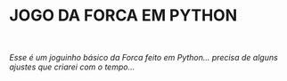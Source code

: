 <h1>JOGO DA FORCA EM PYTHON</h1><br>
<p><i>Esse é um joguinho básico da Forca feito em Python... precisa de alguns ajustes que criarei com o tempo...</i></p>

